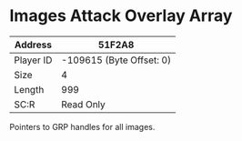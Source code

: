
#  Images Attack Overlay Array
Address   | 51F2A8
----------|-------------
Player ID | -109615 (Byte Offset: 0)
Size 	  | 4
Length 	  | 999
SC:R      | Read Only

Pointers to GRP handles for all images.
